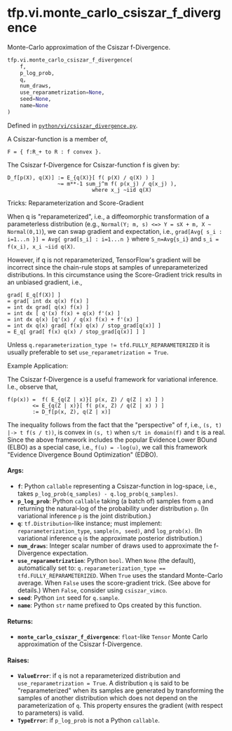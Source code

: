 <div itemscope itemtype="http://developers.google.com/ReferenceObject">
<meta itemprop="name" content="tfp.vi.monte_carlo_csiszar_f_divergence" />
<meta itemprop="path" content="Stable" />
</div>

# tfp.vi.monte_carlo_csiszar_f_divergence

Monte-Carlo approximation of the Csiszar f-Divergence.

``` python
tfp.vi.monte_carlo_csiszar_f_divergence(
    f,
    p_log_prob,
    q,
    num_draws,
    use_reparametrization=None,
    seed=None,
    name=None
)
```



Defined in [`python/vi/csiszar_divergence.py`](https://github.com/tensorflow/probability/tree/master/tensorflow_probability/python/vi/csiszar_divergence.py).

<!-- Placeholder for "Used in" -->

A Csiszar-function is a member of,

```none
F = { f:R_+ to R : f convex }.
```

The Csiszar f-Divergence for Csiszar-function f is given by:

```none
D_f[p(X), q(X)] := E_{q(X)}[ f( p(X) / q(X) ) ]
                ~= m**-1 sum_j^m f( p(x_j) / q(x_j) ),
                           where x_j ~iid q(X)
```

Tricks: Reparameterization and Score-Gradient

When q is "reparameterized", i.e., a diffeomorphic transformation of a
parameterless distribution (e.g.,
`Normal(Y; m, s) <=> Y = sX + m, X ~ Normal(0,1)`), we can swap gradient and
expectation, i.e.,
`grad[Avg{ s_i : i=1...n }] = Avg{ grad[s_i] : i=1...n }` where `S_n=Avg{s_i}`
and `s_i = f(x_i), x_i ~iid q(X)`.

However, if q is not reparameterized, TensorFlow's gradient will be incorrect
since the chain-rule stops at samples of unreparameterized distributions. In
this circumstance using the Score-Gradient trick results in an unbiased
gradient, i.e.,

```none
grad[ E_q[f(X)] ]
= grad[ int dx q(x) f(x) ]
= int dx grad[ q(x) f(x) ]
= int dx [ q'(x) f(x) + q(x) f'(x) ]
= int dx q(x) [q'(x) / q(x) f(x) + f'(x) ]
= int dx q(x) grad[ f(x) q(x) / stop_grad[q(x)] ]
= E_q[ grad[ f(x) q(x) / stop_grad[q(x)] ] ]
```

Unless `q.reparameterization_type != tfd.FULLY_REPARAMETERIZED` it is
usually preferable to set `use_reparametrization = True`.

Example Application:

The Csiszar f-Divergence is a useful framework for variational inference.
I.e., observe that,

```none
f(p(x)) =  f( E_{q(Z | x)}[ p(x, Z) / q(Z | x) ] )
        <= E_{q(Z | x)}[ f( p(x, Z) / q(Z | x) ) ]
        := D_f[p(x, Z), q(Z | x)]
```

The inequality follows from the fact that the "perspective" of `f`, i.e.,
`(s, t) |-> t f(s / t))`, is convex in `(s, t)` when `s/t in domain(f)` and
`t` is a real. Since the above framework includes the popular Evidence Lower
BOund (ELBO) as a special case, i.e., `f(u) = -log(u)`, we call this framework
"Evidence Divergence Bound Optimization" (EDBO).

#### Args:

* <b>`f`</b>: Python `callable` representing a Csiszar-function in log-space, i.e.,
    takes `p_log_prob(q_samples) - q.log_prob(q_samples)`.
* <b>`p_log_prob`</b>: Python `callable` taking (a batch of) samples from `q` and
    returning the natural-log of the probability under distribution `p`.
    (In variational inference `p` is the joint distribution.)
* <b>`q`</b>: `tf.Distribution`-like instance; must implement:
    `reparameterization_type`, `sample(n, seed)`, and `log_prob(x)`.
    (In variational inference `q` is the approximate posterior distribution.)
* <b>`num_draws`</b>: Integer scalar number of draws used to approximate the
    f-Divergence expectation.
* <b>`use_reparametrization`</b>: Python `bool`. When `None` (the default),
    automatically set to:
    `q.reparameterization_type == tfd.FULLY_REPARAMETERIZED`.
    When `True` uses the standard Monte-Carlo average. When `False` uses the
    score-gradient trick. (See above for details.)  When `False`, consider
    using `csiszar_vimco`.
* <b>`seed`</b>: Python `int` seed for `q.sample`.
* <b>`name`</b>: Python `str` name prefixed to Ops created by this function.


#### Returns:

* <b>`monte_carlo_csiszar_f_divergence`</b>: `float`-like `Tensor` Monte Carlo
    approximation of the Csiszar f-Divergence.


#### Raises:

* <b>`ValueError`</b>: if `q` is not a reparameterized distribution and
    `use_reparametrization = True`. A distribution `q` is said to be
    "reparameterized" when its samples are generated by transforming the
    samples of another distribution which does not depend on the
    parameterization of `q`. This property ensures the gradient (with respect
    to parameters) is valid.
* <b>`TypeError`</b>: if `p_log_prob` is not a Python `callable`.